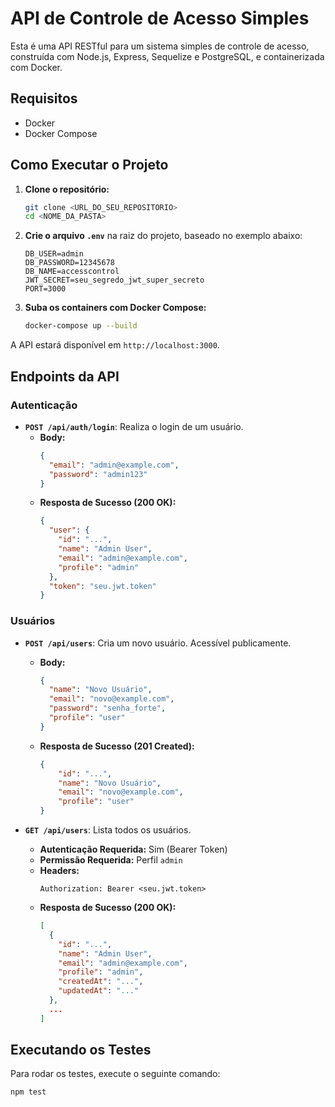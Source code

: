 # API de Controle de Acesso Simples

Esta é uma API RESTful para um sistema simples de controle de acesso, construída com Node.js, Express, Sequelize e PostgreSQL, e containerizada com Docker.

## Requisitos

- Docker
- Docker Compose

## Como Executar o Projeto

1.  **Clone o repositório:**
    ```bash
    git clone <URL_DO_SEU_REPOSITORIO>
    cd <NOME_DA_PASTA>
    ```

2.  **Crie o arquivo `.env`** na raiz do projeto, baseado no exemplo abaixo:
    ```env
    DB_USER=admin
    DB_PASSWORD=12345678
    DB_NAME=accesscontrol
    JWT_SECRET=seu_segredo_jwt_super_secreto
    PORT=3000
    ```

3.  **Suba os containers com Docker Compose:**
    ```bash
    docker-compose up --build
    ```

A API estará disponível em `http://localhost:3000`.

## Endpoints da API

### Autenticação

-   **`POST /api/auth/login`**: Realiza o login de um usuário.
    -   **Body:**
        ```json
        {
          "email": "admin@example.com",
          "password": "admin123"
        }
        ```
    -   **Resposta de Sucesso (200 OK):**
        ```json
        {
          "user": {
            "id": "...",
            "name": "Admin User",
            "email": "admin@example.com",
            "profile": "admin"
          },
          "token": "seu.jwt.token"
        }
        ```

### Usuários

-   **`POST /api/users`**: Cria um novo usuário. Acessível publicamente.
    -   **Body:**
        ```json
        {
          "name": "Novo Usuário",
          "email": "novo@example.com",
          "password": "senha_forte",
          "profile": "user"
        }
        ```
    -   **Resposta de Sucesso (201 Created):**
        ```json
        {
            "id": "...",
            "name": "Novo Usuário",
            "email": "novo@example.com",
            "profile": "user"
        }
        ```

-   **`GET /api/users`**: Lista todos os usuários.
    -   **Autenticação Requerida:** Sim (Bearer Token)
    -   **Permissão Requerida:** Perfil `admin`
    -   **Headers:**
        ```
        Authorization: Bearer <seu.jwt.token>
        ```
    -   **Resposta de Sucesso (200 OK):**
        ```json
        [
          {
            "id": "...",
            "name": "Admin User",
            "email": "admin@example.com",
            "profile": "admin",
            "createdAt": "...",
            "updatedAt": "..."
          },
          ...
        ]
        ```

## Executando os Testes
Para rodar os testes, execute o seguinte comando:
```bash
npm test
```